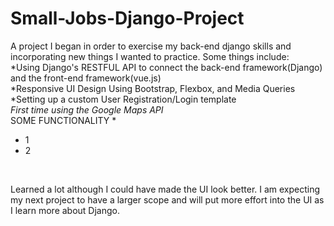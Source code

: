 # Small-Jobs-Django-Project
A project I began in order to exercise my back-end django skills and incorporating new things I wanted to practice. Some things include: <br/>*Using Django's RESTFUL  API to connect the back-end framework(Django) and the front-end framework(vue.js) 
<br/>*Responsive UI Design Using Bootstrap, Flexbox, and Media Queries 
<br/>*Setting up a custom User Registration/Login template
<br/>*First time using the Google Maps API
<br/>* SOME FUNCTIONALITY *  
<ul>  
  <li>1</li>
  <li>2</li>
</ul>
<br/>

Learned a lot although I could have made the UI look better. I am expecting my next project to have a larger scope and will put more effort into the UI as I learn more about Django.

